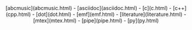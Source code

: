 <center>
[abcmusic](abcmusic.html) - [asciidoc](asciidoc.html) - [c](c.html)  -   [c++](cpp.html)   -   [dot](dot.html)   -  [emf](emf.html)  -
[literature](literature.html) - [mtex](mtex.html) - [pipe](pipe.html) - [py](py.html)
</center>
